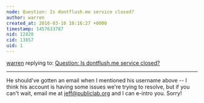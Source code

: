 ```yaml
---
node: Question: Is dontflush.me service closed? 
author: warren
created_at: 2016-03-10 18:16:27 +0000
timestamp: 1457633787
nid: 12820
cid: 13857
uid: 1
---
```




[warren](../profile/warren) replying to: [Question: Is dontflush.me service closed? ](../notes/lyjune/03-09-2016/question-is-dontflush-me-service-closed)

----
He should've gotten an email when I mentioned his username above -- I think his account is having some issues we're trying to resolve, but if you can't wait, email me at jeff@publiclab.org and I can e-intro you. Sorry!